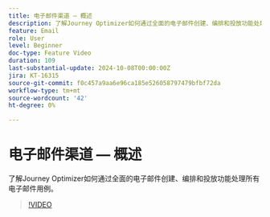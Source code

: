 ```yaml
---
title: 电子邮件渠道 — 概述
description: 了解Journey Optimizer如何通过全面的电子邮件创建、编排和投放功能处理所有电子邮件用例。
feature: Email
role: User
level: Beginner
doc-type: Feature Video
duration: 109
last-substantial-update: 2024-10-08T00:00:00Z
jira: KT-16315
source-git-commit: f0c457a9aa6e96ca185e526058797479bfbf72da
workflow-type: tm+mt
source-wordcount: '42'
ht-degree: 0%

---
```



# 电子邮件渠道 — 概述

了解Journey Optimizer如何通过全面的电子邮件创建、编排和投放功能处理所有电子邮件用例。

>[!VIDEO](https://video.tv.adobe.com/v/3432675/?learn=on)
